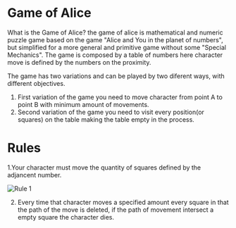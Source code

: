 # Game of Alice

What is the Game of Alice? the game of alice is mathematical and numeric puzzle game based on the game "Alice and You in the planet of numbers", but simplified for a more general and primitive game without some "Special Mechanics".
The game is composed by a table of numbers here character move is defined by the numbers on the proximity.

The game has two variations and can be played by two diferent ways, with different objectives.
1. First variation of the game you need to move character from point A to point B with minimum amount of movements.
2. Second variation of the game you need to visit every position(or squares) on the table making the table empty in the process.

# Rules

1.Your character must move the quantity of squares defined by the adjancent number.

![Rule 1](https://adeveloper-image-host.s3.us-east-2.amazonaws.com/alice_game_rules_1.png)

2. Every time that character moves a specified amount every square in that the path of the move is deleted,
if the path of movement intersect a empty square the character dies.


